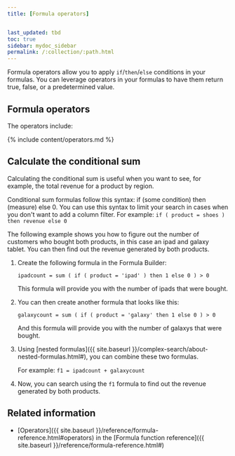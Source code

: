```yaml
---
title: [Formula operators]


last_updated: tbd
toc: true
sidebar: mydoc_sidebar
permalink: /:collection/:path.html
---
```

Formula operators allow you to apply `if`/`then`/`else` conditions in your
formulas. You can leverage operators in your formulas to have them return true,
false, or a predetermined value.

## Formula operators

The operators include:

{% include content/operators.md %}

## Calculate the conditional sum

Calculating the conditional sum is useful when you want to see, for example, the
total revenue for a product by region.

Conditional sum formulas follow this syntax: if (some condition) then (measure)
else 0. You can use this syntax to limit your search in cases when you don't
want to add a column filter. For example: `if ( product = shoes ) then revenue
else 0`

The following example shows you how to figure out the number of customers who
bought both products, in this case an ipad and galaxy tablet. You can then find
out the revenue generated by both products.

1. Create the following formula in the Formula Builder:

    `ipadcount = sum ( if ( product = 'ipad' ) then 1 else 0 ) > 0`

     This formula will provide you with the number of ipads that were bought.

2. You can then create another formula that looks like this:

    `galaxycount = sum ( if ( product = 'galaxy' then 1 else 0 ) > 0`

    And this formula will provide you with the number of galaxys that were bought.

3. Using [nested formulas]({{ site.baseurl }}/complex-search/about-nested-formulas.html#), you can combine these two formulas.

    For example: `f1 = ipadcount + galaxycount`

4. Now, you can search using the `f1` formula to find out the revenue generated by both products.

## Related information

* [Operators]({{ site.baseurl }}/reference/formula-reference.html#operators) in the [Formula function reference]({{ site.baseurl }}/reference/formula-reference.html#)
